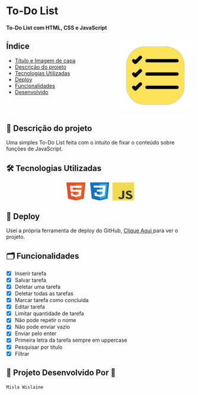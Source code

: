 # To-Do List

#### To-Do List com HTML, CSS e JavaScript

<div style="display: inline_block">

<img src="./src/img/image-logo.png" width="200px" align="right"/>

## Índice

- [Título e Imagem de capa](#to-do-list)
- [Descrição do projeto](#-descrição-do-projeto)
- [Tecnologias Utilizadas](#-tecnologias-utilizadas)
- [Deploy](#-deploy)
- [Funcionalidades](#%EF%B8%8F-funcionalidades)
- [Desenvolvido](#-projeto-desenvolvido-por-)

</div>

<br>
<br>

## 📄 Descrição do projeto

Uma simples To-Do List feita com o intuito de fixar o conteúdo sobre funções de JavaScript.

## 🛠 Tecnologias Utilizadas

<div align="center">
  <img align="center" alt="Misla-HTML" height="50" width="60" src="https://raw.githubusercontent.com/devicons/devicon/master/icons/html5/html5-original.svg">
 <img align="center" alt="Misla-CSS" height="50" width="60" src="https://raw.githubusercontent.com/devicons/devicon/master/icons/css3/css3-original.svg">
 <img align="center" alt="Misla-JavaScript" height="50" width="60" src="https://raw.githubusercontent.com/devicons/devicon/master/icons/javascript/javascript-original.svg">
</div>

## 🚀 Deploy
 
Usei a própria ferramenta de deploy do GitHub, <a href= "https://wwwmisla.github.io/to-do-list/" target="_blank"> Clique Aqui </a> para ver o projeto.

## 🗂️ Funcionalidades

- [x] Inserir tarefa                               
- [x] Salvar tarefa                                
- [x] Deletar uma tarefa                           
- [x] Deletar todas as tarefas                     
- [x] Marcar tarefa como concluída                 
- [x] Editar tarefa                                
- [x] Limitar quantidade de tarefa                 
- [x] Não pode repetir o nome                      
- [x] Não pode enviar vazio                        
- [x] Enviar pelo enter                            
- [x] Primeira letra da tarefa sempre em uppercase 
- [x] Pesquisar por título                         
- [x] Filtrar                                      

## 🚧 Projeto Desenvolvido Por 🚧
`Misla Wislaine` 
